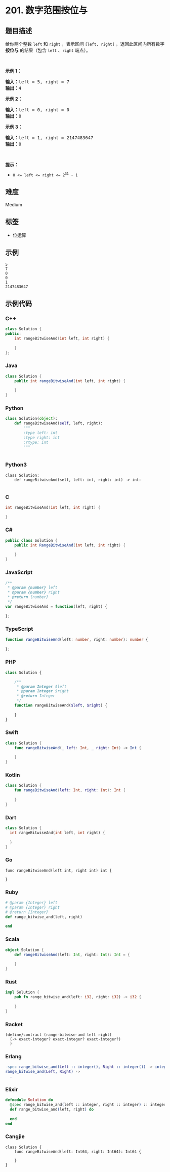 # 201. 数字范围按位与

## 题目描述

<p>给你两个整数 <code>left</code> 和 <code>right</code> ，表示区间 <code>[left, right]</code> ，返回此区间内所有数字 <strong>按位与</strong> 的结果（包含 <code>left</code> 、<code>right</code> 端点）。</p>

<p> </p>

<p><strong>示例 1：</strong></p>

<pre>
<strong>输入：</strong>left = 5, right = 7
<strong>输出：</strong>4
</pre>

<p><strong>示例 2：</strong></p>

<pre>
<strong>输入：</strong>left = 0, right = 0
<strong>输出：</strong>0
</pre>

<p><strong>示例 3：</strong></p>

<pre>
<strong>输入：</strong>left = 1, right = 2147483647
<strong>输出：</strong>0
</pre>

<p> </p>

<p><strong>提示：</strong></p>

<ul>
	<li><code>0 <= left <= right <= 2<sup>31</sup> - 1</code></li>
</ul>


## 难度

Medium

## 标签

- 位运算

## 示例

```
5
7
0
0
1
2147483647
```

## 示例代码

### C++

```cpp
class Solution {
public:
    int rangeBitwiseAnd(int left, int right) {
        
    }
};
```

### Java

```java
class Solution {
    public int rangeBitwiseAnd(int left, int right) {
        
    }
}
```

### Python

```python
class Solution(object):
    def rangeBitwiseAnd(self, left, right):
        """
        :type left: int
        :type right: int
        :rtype: int
        """
        
```

### Python3

```python3
class Solution:
    def rangeBitwiseAnd(self, left: int, right: int) -> int:
        
```

### C

```c
int rangeBitwiseAnd(int left, int right) {
    
}
```

### C#

```csharp
public class Solution {
    public int RangeBitwiseAnd(int left, int right) {
        
    }
}
```

### JavaScript

```javascript
/**
 * @param {number} left
 * @param {number} right
 * @return {number}
 */
var rangeBitwiseAnd = function(left, right) {
    
};
```

### TypeScript

```typescript
function rangeBitwiseAnd(left: number, right: number): number {
    
};
```

### PHP

```php
class Solution {

    /**
     * @param Integer $left
     * @param Integer $right
     * @return Integer
     */
    function rangeBitwiseAnd($left, $right) {
        
    }
}
```

### Swift

```swift
class Solution {
    func rangeBitwiseAnd(_ left: Int, _ right: Int) -> Int {
        
    }
}
```

### Kotlin

```kotlin
class Solution {
    fun rangeBitwiseAnd(left: Int, right: Int): Int {
        
    }
}
```

### Dart

```dart
class Solution {
  int rangeBitwiseAnd(int left, int right) {
    
  }
}
```

### Go

```golang
func rangeBitwiseAnd(left int, right int) int {
    
}
```

### Ruby

```ruby
# @param {Integer} left
# @param {Integer} right
# @return {Integer}
def range_bitwise_and(left, right)
    
end
```

### Scala

```scala
object Solution {
    def rangeBitwiseAnd(left: Int, right: Int): Int = {
        
    }
}
```

### Rust

```rust
impl Solution {
    pub fn range_bitwise_and(left: i32, right: i32) -> i32 {
        
    }
}
```

### Racket

```racket
(define/contract (range-bitwise-and left right)
  (-> exact-integer? exact-integer? exact-integer?)
  )
```

### Erlang

```erlang
-spec range_bitwise_and(Left :: integer(), Right :: integer()) -> integer().
range_bitwise_and(Left, Right) ->
  .
```

### Elixir

```elixir
defmodule Solution do
  @spec range_bitwise_and(left :: integer, right :: integer) :: integer
  def range_bitwise_and(left, right) do
    
  end
end
```

### Cangjie

```cangjie
class Solution {
    func rangeBitwiseAnd(left: Int64, right: Int64): Int64 {

    }
}
```

